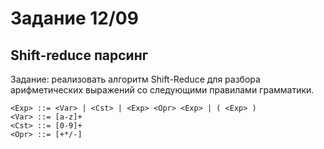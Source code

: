 # Задание 12/09

## Shift-reduce парсинг

Задание: реализовать алгоритм Shift-Reduce для разбора арифметических выражений со следующими правилами грамматики.

```
<Exp> ::= <Var> | <Cst> | <Exp> <Opr> <Exp> | ( <Exp> )
<Var> ::= [a-z]+
<Cst> ::= [0-9]+
<Opr> ::= [+*/-]
```
